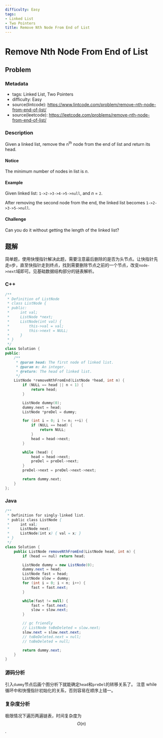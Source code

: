 ```yaml
---
difficulty: Easy
tags:
- Linked List
- Two Pointers
title: Remove Nth Node From End of List
---
```


# Remove Nth Node From End of List

## Problem

### Metadata

- tags: Linked List, Two Pointers
- difficulty: Easy
- source(lintcode): <https://www.lintcode.com/problem/remove-nth-node-from-end-of-list/>
- source(leetcode): <https://leetcode.com/problems/remove-nth-node-from-end-of-list/>

### Description

Given a linked list, remove the n<sup>th</sup> node from the end of list and return its head.


#### Notice

The minimum number of nodes in list is *n*.

#### Example

Given linked list: `1->2->3->4->5->null`, and *n* = `2`.

After removing the second node from the end, the linked list becomes `1->2->3->5->null`.


#### Challenge

Can you do it without getting the length of the linked list?

## 题解

简单题，使用快慢指针解决此题，需要注意最后删除的是否为头节点。让快指针先走`n`步，直至快指针走到终点，找到需要删除节点之前的一个节点，改变`node->next`域即可。见基础数据结构部分的链表解析。

### C++

```cpp
/**
 * Definition of ListNode
 * class ListNode {
 * public:
 *     int val;
 *     ListNode *next;
 *     ListNode(int val) {
 *         this->val = val;
 *         this->next = NULL;
 *     }
 * }
 */
class Solution {
public:
    /**
     * @param head: The first node of linked list.
     * @param n: An integer.
     * @return: The head of linked list.
     */
    ListNode *removeNthFromEnd(ListNode *head, int n) {
        if (NULL == head || n < 1) {
            return head;
        }

        ListNode dummy(0);
        dummy.next = head;
        ListNode *preDel = dummy;

        for (int i = 0; i != n; ++i) {
            if (NULL == head) {
                return NULL;
            }
            head = head->next;
        }

        while (head) {
            head = head->next;
            preDel = preDel->next;
        }
        preDel->next = preDel->next->next;

        return dummy.next;
    }
};
```

### Java

```java
/**
 * Definition for singly-linked list.
 * public class ListNode {
 *     int val;
 *     ListNode next;
 *     ListNode(int x) { val = x; }
 * }
 */
class Solution {
    public ListNode removeNthFromEnd(ListNode head, int n) {
        if (head == nul) return head;

        ListNode dummy = new ListNode(0);
        dummy.next = head;
        ListNode fast = head;
        ListNode slow = dummy;
        for (int i = 0; i < n; i++) {
            fast = fast.next;
        }

        while(fast != null) {
            fast = fast.next;
            slow = slow.next;
        }

        // gc friendly
        // ListNode toBeDeleted = slow.next;
        slow.next = slow.next.next;
        // toBeDeleted.next = null;
        // toBeDeleted = null;

        return dummy.next;
    }
}
```

### 源码分析

引入`dummy`节点后画个图分析下就能确定`head`和`preDel`的转移关系了。 注意 while 循环中和快慢指针初始化的关系，否则容易在顺序上错一。

### 复杂度分析

极限情况下遍历两遍链表，时间复杂度为 $$O(n)$$.

